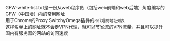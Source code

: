 GFW-white-list.txt是一份从web程序员（包括web前端和web后端）角度编写的GFW（中国墙）内的常用网址  
用于Chrome的Proxy SwitchyOmega插件的`不代理的地址列表`  
这样名单上的网址就不会走VPN代理，就可以节省您的VPN流量，并且可以提升国内有服务器的网站的访问速度

